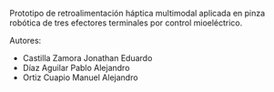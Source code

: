 Prototipo de retroalimentación háptica multimodal aplicada en pinza robótica de tres efectores terminales por control mioeléctrico.

Autores:
- Castilla Zamora Jonathan Eduardo
- Díaz Aguilar Pablo Alejandro
- Ortiz Cuapio Manuel Alejandro
